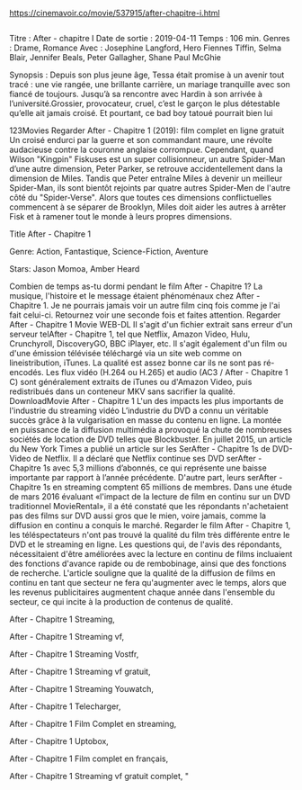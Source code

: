 <a href="https://pappystreaming.site/movie/537915/after-chapitre-i-2019-film-complet-en-streaming-vf-gratuit">https://cinemavoir.co/movie/537915/after-chapitre-i.html</a></h1>

<a href="https://pappystreaming.site/movie/320288/x-men-dark-phoenix-2019-film-complet-en-streaming-vf-gratuit" target="_blank"><img alt="" src="https://cdn-images-1.medium.com/max/1200/1*LsAh-JuAjE9rtZuUVO3kMA.jpeg"></a>

Titre	:	After - chapitre I Date de sortie	:	2019-04-11 Temps	:	106 min. Genres	:	Drame, Romance Avec	:	Josephine Langford, Hero Fiennes Tiffin, Selma Blair, Jennifer Beals, Peter Gallagher, Shane Paul McGhie

Synopsis	:	Depuis son plus jeune âge, Tessa était promise à un avenir tout tracé : une vie rangée, une brillante carrière, un mariage tranquille avec son fiancé de toujours. Jusqu’à sa rencontre avec Hardin à son arrivée à l’université.Grossier, provocateur, cruel, c’est le garçon le plus détestable qu’elle ait jamais croisé. Et pourtant, ce bad boy tatoué pourrait bien lui

123Movies Regarder After - Chapitre 1 (2019): film complet en ligne gratuit Un croisé endurci par la guerre et son commandant maure, une révolte audacieuse contre la couronne anglaise corrompue. Cependant, quand Wilson "Kingpin" Fiskuses est un super collisionneur, un autre Spider-Man d’une autre dimension, Peter Parker, se retrouve accidentellement dans la dimension de Miles. Tandis que Peter entraîne Miles à devenir un meilleur Spider-Man, ils sont bientôt rejoints par quatre autres Spider-Men de l'autre côté du "Spider-Verse". Alors que toutes ces dimensions conflictuelles commencent à se séparer de Brooklyn, Miles doit aider les autres à arrêter Fisk et à ramener tout le monde à leurs propres dimensions.

Title After - Chapitre 1

Genre: Action, Fantastique, Science-Fiction, Aventure

Stars: Jason Momoa, Amber Heard

Combien de temps as-tu dormi pendant le film After - Chapitre 1? La musique, l'histoire et le message étaient phénoménaux chez After - Chapitre 1. Je ne pourrais jamais voir un autre film cinq fois comme je l'ai fait celui-ci. Retournez voir une seconde fois et faites attention. Regarder After - Chapitre 1 Movie WEB-DL Il s'agit d'un fichier extrait sans erreur d'un serveur telAfter - Chapitre 1, tel que Netflix, Amazon Video, Hulu, Crunchyroll, DiscoveryGO, BBC iPlayer, etc. Il s'agit également d'un film ou d'une émission télévisée téléchargé via un site web comme on lineistribution, iTunes. La qualité est assez bonne car ils ne sont pas ré-encodés. Les flux vidéo (H.264 ou H.265) et audio (AC3 / After - Chapitre 1 C) sont généralement extraits de iTunes ou d'Amazon Video, puis redistribués dans un conteneur MKV sans sacrifier la qualité. DownloadMovie After - Chapitre 1 L'un des impacts les plus importants de l'industrie du streaming vidéo L’industrie du DVD a connu un véritable succès grâce à la vulgarisation en masse du contenu en ligne. La montée en puissance de la diffusion multimédia a provoqué la chute de nombreuses sociétés de location de DVD telles que Blockbuster. En juillet 2015, un article du New York Times a publié un article sur les SerAfter - Chapitre 1s de DVD-Video de Netflix. Il a déclaré que Netflix continue ses DVD serAfter - Chapitre 1s avec 5,3 millions d’abonnés, ce qui représente une baisse importante par rapport à l’année précédente. D'autre part, leurs serAfter - Chapitre 1s en streaming comptent 65 millions de membres. Dans une étude de mars 2016 évaluant «l'impact de la lecture de film en continu sur un DVD traditionnel MovieRental», il a été constaté que les répondants n'achetaient pas des films sur DVD aussi gros que le mien, voire jamais, comme la diffusion en continu a conquis le marché. Regarder le film After - Chapitre 1, les téléspectateurs n'ont pas trouvé la qualité du film très différente entre le DVD et le streaming en ligne. Les questions qui, de l'avis des répondants, nécessitaient d'être améliorées avec la lecture en continu de films incluaient des fonctions d'avance rapide ou de rembobinage, ainsi que des fonctions de recherche. L'article souligne que la qualité de la diffusion de films en continu en tant que secteur ne fera qu'augmenter avec le temps, alors que les revenus publicitaires augmentent chaque année dans l'ensemble du secteur, ce qui incite à la production de contenus de qualité.

After - Chapitre 1 Streaming,

After - Chapitre 1 Streaming vf,

After - Chapitre 1 Streaming Vostfr,

After - Chapitre 1 Streaming vf gratuit,

After - Chapitre 1 Streaming Youwatch,

After - Chapitre 1 Telecharger,

After - Chapitre 1 Film Complet en streaming,

After - Chapitre 1 Uptobox,

After - Chapitre 1 Film complet en français,

After - Chapitre 1 Streaming vf gratuit complet, "

